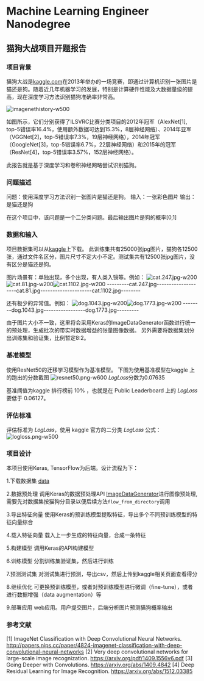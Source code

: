 # Machine Learning Engineer Nanodegree
## 猫狗大战项目开题报告

### 项目背景
猫狗大战是[kaggle.com](https://www.kaggle.com/c/dogs-vs-cats-redux-kernels-edition)在2013年举办的一场竞赛，即通过计算机识别一张图片是猫还是狗。随着近几年机器学习的发展，特别是计算硬件性能及大数据量级的提高，现在深度学习方法识别猫狗准确率非常高。

![imagenethistory-w500](https://raw.githubusercontent.com/fanpaa/my-udacity-mlnd/master/imgs/imagenethistory.png)


如图所示，它们分别获得了ILSVRC比赛分类项目的2012年冠军（AlexNet[1], top-5错误率16.4%，使用额外数据可达到15.3%，8层神经网络）、2014年亚军（VGGNet[2]，top-5错误率7.3%，19层神经网络），2014年冠军（GoogleNet[3]，top-5错误率6.7%，22层神经网络）和2015年的冠军（ResNet[4]，top-5错误率3.57%，152层神经网络）。

此报告就是基于深度学习和卷积神经网略尝试识别猫狗。

### 问题描述
问题：使用深度学习方法识别一张图片是猫还是狗。
输入：一张彩色图片
输出：是猫还是狗

在这个项目中，该问题是一个二分类问题。最后输出图片是狗的概率[0,1]
### 数据和输入
项目数据集可以从[kaggle](https://www.kaggle.com/c/dogs-vs-cats-redux-kernels-edition/data)上下载。
此训练集共有25000张jpg图片，猫狗各12500张，通过文件名区分，图片尺寸不定大小不定。测试集共有12500张jpg图片，没有区分是猫还是狗。

图片场景有：单独出现，多个出现，有人类入镜等。例如：
![cat.247.jpg-w200](https://raw.githubusercontent.com/fanpaa/my-udacity-mlnd/master/imgs/cat.247.jpg)![cat.81.jpg-w200](https://raw.githubusercontent.com/fanpaa/my-udacity-mlnd/master/imgs/cat.81.jpg)![cat.1102.jpg-w200](https://raw.githubusercontent.com/fanpaa/my-udacity-mlnd/master/imgs/cat.1102.jpg)
---------cat.247.jpg--------------------cat.81.jpg---------------------cat.1102.jpg--------

还有极少的异常值。例如：
![dog.1043.jpg-w200](https://raw.githubusercontent.com/fanpaa/my-udacity-mlnd/master/imgs/dog.1043.jpg)![dog.1773.jpg-w200](https://raw.githubusercontent.com/fanpaa/my-udacity-mlnd/master/imgs/dog.1773.jpg)
--------dog.1043.jpg-----------------dog.1773.jpg---------

由于图片大小不一致，这里将会采用Keras的ImageDataGenerator函数进行统一的预处理，生成批次的带实时数据增益的张量图像数据。
另外需要将数据集划分出训练集和验证集，比例暂定8:2。


### 基准模型
使用ResNet50的迁移学习模型作为基准模型。
下图为使用基准模型在kaggle 上的跑出的分数截图
![resnet50.png-w600](https://raw.githubusercontent.com/fanpaa/my-udacity-mlnd/master/imgs/resnet50.png)
𝐿𝑜𝑔𝐿𝑜𝑠𝑠分数为0.07635

基准阈值为kaggle 排行榜前 10% ，也就是在 Public Leaderboard 上的 𝐿𝑜𝑔𝐿𝑜𝑠𝑠 要低于 0.06127。

### 评估标准
评估标准为 𝐿𝑜𝑔𝐿𝑜𝑠𝑠，使用 kaggle 官方的二分类 𝐿𝑜𝑔𝐿𝑜𝑠𝑠 公式：
![logloss.png-w500](https://raw.githubusercontent.com/fanpaa/my-udacity-mlnd/master/imgs/logloss.png)

### 项目设计
本项目使用Keras, TensorFlow为后端。设计流程为下：

1.下载数据集 [data](https://www.kaggle.com/c/dogs-vs-cats-redux-kernels-edition/data)

2.数据预处理
调用Keras的数据预处理API [ImageDataGenerator](https://keras.io/zh/preprocessing/image/)进行图像预处理,需要先对数据集按猫狗分目录以便后续方法`flow_from_directory`调用

3.导出特征向量
使用Keras的预训练模型提取特征，导出多个不同预训练模型的特征向量综合

4.载入特征向量
载入上一步生成的特征向量，合成一条特征

5.构建模型
调用Keras的API构建模型

6.训练模型
分割训练集验证集，然后进行训练

7.预测测试集
对测试集进行预测，导出csv，然后上传到kaggle相关页面查看得分

8.继续优化
可更换预训练模型，或者对预训练模型进行微调（fine-tune），或者进行数据增强（data augmentation）等

9.部署应用
web应用。用户提交图片，后端分析图片预测猫狗概率输出

### 参考文献
[1] ImageNet Classification with Deep Convolutional Neural Networks. http://papers.nips.cc/paper/4824-imagenet-classification-with-deep-convolutional-neural-networks
[2] Very deep convolutional networks for large-scale image recognization. https://arxiv.org/pdf/1409.1556v6.pdf
[3] Going Deeper with Convolutions. https://arxiv.org/abs/1409.4842
[4] Deep Residual Learning for Image Recognition. https://arxiv.org/abs/1512.03385


